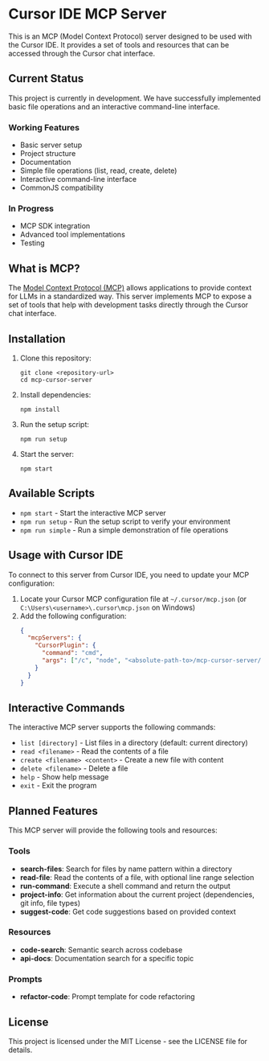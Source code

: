 # Cursor IDE MCP Server

This is an MCP (Model Context Protocol) server designed to be used with the Cursor IDE. It provides a set of tools and resources that can be accessed through the Cursor chat interface.

## Current Status

This project is currently in development. We have successfully implemented basic file operations and an interactive command-line interface.

### Working Features
- Basic server setup
- Project structure
- Documentation
- Simple file operations (list, read, create, delete)
- Interactive command-line interface
- CommonJS compatibility

### In Progress
- MCP SDK integration
- Advanced tool implementations
- Testing

## What is MCP?

The [Model Context Protocol (MCP)](https://modelcontextprotocol.io) allows applications to provide context for LLMs in a standardized way. This server implements MCP to expose a set of tools that help with development tasks directly through the Cursor chat interface.

## Installation

1. Clone this repository:
   ```
   git clone <repository-url>
   cd mcp-cursor-server
   ```

2. Install dependencies:
   ```
   npm install
   ```

3. Run the setup script:
   ```
   npm run setup
   ```

4. Start the server:
   ```
   npm start
   ```

## Available Scripts

- `npm start` - Start the interactive MCP server
- `npm run setup` - Run the setup script to verify your environment
- `npm run simple` - Run a simple demonstration of file operations

## Usage with Cursor IDE

To connect to this server from Cursor IDE, you need to update your MCP configuration:

1. Locate your Cursor MCP configuration file at `~/.cursor/mcp.json` (or `C:\Users\<username>\.cursor\mcp.json` on Windows)
2. Add the following configuration:
   ```json
   {
     "mcpServers": {
       "CursorPlugin": {
         "command": "cmd",
         "args": ["/c", "node", "<absolute-path-to>/mcp-cursor-server/src/mcp-interactive.cjs"]
       }
     }
   }
   ```

## Interactive Commands

The interactive MCP server supports the following commands:

- `list [directory]` - List files in a directory (default: current directory)
- `read <filename>` - Read the contents of a file
- `create <filename> <content>` - Create a new file with content
- `delete <filename>` - Delete a file
- `help` - Show help message
- `exit` - Exit the program

## Planned Features

This MCP server will provide the following tools and resources:

### Tools

- **search-files**: Search for files by name pattern within a directory
- **read-file**: Read the contents of a file, with optional line range selection
- **run-command**: Execute a shell command and return the output
- **project-info**: Get information about the current project (dependencies, git info, file types)
- **suggest-code**: Get code suggestions based on provided context

### Resources

- **code-search**: Semantic search across codebase
- **api-docs**: Documentation search for a specific topic

### Prompts

- **refactor-code**: Prompt template for code refactoring

## License

This project is licensed under the MIT License - see the LICENSE file for details. 